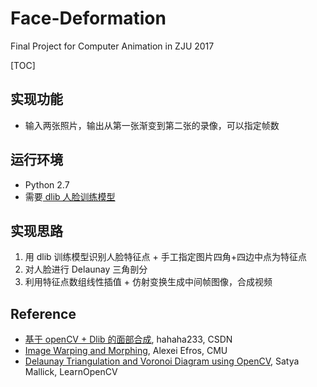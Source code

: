 # Face-Deformation
Final Project for Computer Animation in ZJU 2017

[TOC]

## 实现功能

- 输入两张照片，输出从第一张渐变到第二张的录像，可以指定帧数

## 运行环境

- Python 2.7
- 需要[ dlib 人脸训练模型](https://github.com/davisking/dlib)

## 实现思路

1. 用 dlib 训练模型识别人脸特征点 + 手工指定图片四角+四边中点为特征点
2. 对人脸进行 Delaunay 三角剖分
3. 利用特征点数组线性插值 + 仿射变换生成中间帧图像，合成视频

## Reference

- [基于 openCV + Dlib 的面部合成](https://blog.csdn.net/wangxing233/article/details/51549880), hahaha233, CSDN
- [Image Warping and Morphing](http://graphics.cs.cmu.edu/courses/15-463/2011_fall/Lectures/morphing.pdf), Alexei Efros, CMU
- [Delaunay Triangulation and Voronoi Diagram using OpenCV](https://www.learnopencv.com/delaunay-triangulation-and-voronoi-diagram-using-opencv-c-python/), Satya Mallick, LearnOpenCV
